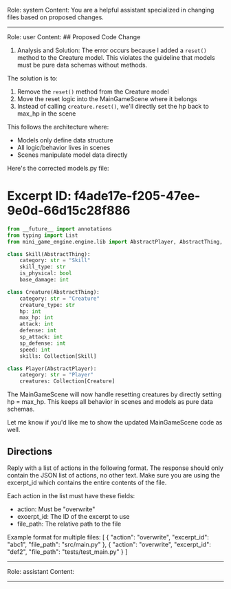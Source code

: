 Role: system
Content: You are a helpful assistant specialized in changing files based on proposed changes.
__________________
Role: user
Content: ## Proposed Code Change
1. Analysis and Solution:
The error occurs because I added a `reset()` method to the Creature model. This violates the guideline that models must be pure data schemas without methods.

The solution is to:
1. Remove the `reset()` method from the Creature model
2. Move the reset logic into the MainGameScene where it belongs
3. Instead of calling `creature.reset()`, we'll directly set the hp back to max_hp in the scene

This follows the architecture where:
- Models only define data structure
- All logic/behavior lives in scenes
- Scenes manipulate model data directly

Here's the corrected models.py file:

# Excerpt ID: f4ade17e-f205-47ee-9e0d-66d15c28f886
```python main_game/models.py
from __future__ import annotations
from typing import List
from mini_game_engine.engine.lib import AbstractPlayer, AbstractThing, Collection

class Skill(AbstractThing):
    category: str = "Skill"
    skill_type: str
    is_physical: bool 
    base_damage: int

class Creature(AbstractThing):
    category: str = "Creature"
    creature_type: str
    hp: int
    max_hp: int
    attack: int
    defense: int
    sp_attack: int
    sp_defense: int 
    speed: int
    skills: Collection[Skill]

class Player(AbstractPlayer):
    category: str = "Player"
    creatures: Collection[Creature]
```

The MainGameScene will now handle resetting creatures by directly setting hp = max_hp. This keeps all behavior in scenes and models as pure data schemas.

Let me know if you'd like me to show the updated MainGameScene code as well.

## Directions
Reply with a list of actions in the following format. The response should only contain the JSON list of actions, no other text.
Make sure you are using the excerpt_id which contains the entire contents of the file.

Each action in the list must have these fields:
- action: Must be "overwrite"
- excerpt_id: The ID of the excerpt to use
- file_path: The relative path to the file

Example format for multiple files:
[
    {
        "action": "overwrite",
        "excerpt_id": "abc1",
        "file_path": "src/main.py"
    },
    {
        "action": "overwrite",
        "excerpt_id": "def2",
        "file_path": "tests/test_main.py"
    }
]
__________________
Role: assistant
Content: 
__________________
